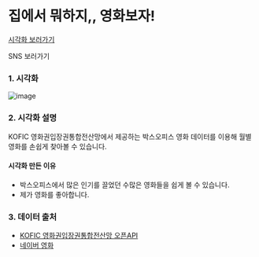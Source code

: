 # 집에서 뭐하지,, 영화보자!

[시각화 보러가기](https://public.tableau.com/profile/.19603039#!/vizhome/BoxOfficeMovieRanking/1)

SNS 보러가기

### 1. 시각화

![image](https://user-images.githubusercontent.com/40276516/95664760-c21a6e00-0b85-11eb-99b6-6fd1fc9a0b63.png)

### 2. 시각화 설명

KOFIC 영화권입장권통합전산망에서 제공하는 박스오피스 영화 데이터를 이용해 월별 영화를 손쉽게 찾아볼 수 있습니다. 

#### 시각화 만든 이유

- 박스오피스에서 많은 인기를 끌었던 수많은 영화들을 쉽게 볼 수 있습니다.
- 제가 영화를 좋아합니다.

### 3. 데이터 출처
- [KOFIC 영화권입장권통합전산망 오픈API](http://www.kobis.or.kr/kobisopenapi/homepg/main/main.do)
- [네이버 영화](https://movie.naver.com/)
